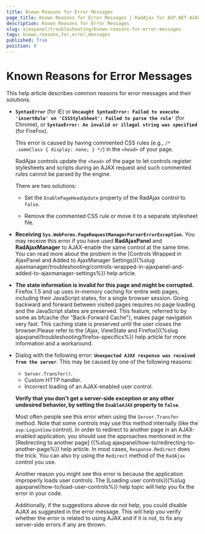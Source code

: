 ```yaml
---
title: Known Reasons for Error Messages
page_title: Known Reasons for Error Messages | RadAjax for ASP.NET AJAX Documentation
description: Known Reasons for Error Messages
slug: ajaxpanel/troubleshooting/known-reasons-for-error-messages
tags: known,reasons,for,error,messages
published: True
position: 0
---
```


# Known Reasons for Error Messages


This help article describes common reasons for error messages and their solutions.

* **`SyntaxError`** (for IE) or **`Uncaught SyntaxError: Failed to execute 'insertRule' on 'CSSStyleSheet': Failed to parse the rule'`** (for Chrome), or **`SyntaxError: An invalid or illegal string was specified`** (for FireFox).

	This error is caused by having commented CSS rules (e.g., `/* .someClass { display: none; } */`) in the `<head>` of your page.

	RadAjax controls update the `<head>` of the page to let controls register stylesheets and scripts during an AJAX request and such commented rules cannot be parsed by the engine.

	There are two solutions:

	* Set the `EnablePageHeadUpdate` property of the RadAjax control to `false`.

	* Remove the commented CSS rule or move it to a separate stylesheet file.


* **Receiving `Sys.WebForms.PageRequestManagerParserErrorException`.** You may receive this error if you have used **RadAjaxPanel** and **RadAjaxManager** to AJAX-enable the same control at the same time. You can read more about the problem in the [Controls Wrapped in AjaxPanel and Added to AjaxManager Settings]({%slug ajaxmanager/troubleshooting/controls-wrapped-in-ajaxpanel-and-added-to-ajaxmanager-settings%}) help article.


* **The state information is invalid for this page and might be corrupted.** Firefox 1.5 and up uses in-memory caching for entire web pages, including their JavaScript states, for a single browser session. Going backward and forward between visited pages requires no page loading and the JavaScript states are preserved. This feature, referred to by some as bfcache (for "Back-Forward Cache"), makes page navigation very fast. This caching state is preserved until the user closes the browser.Please refer to the [Ajax, ViewState and Firefox]({%slug ajaxpanel/troubleshooting/firefox-specifics%}) help article for more information and a workaround.

* Dialog with the following error: **`Unexpected AJAX response was received from the server`**. This may be caused by one of the following reasons:

	* `Server.Transfer()`.
	* Custom HTTP handler.
	* Incorrect loading of an AJAX-enabled user control.

	**Verify that you don't get a server-side exception or any other undesired behavior, by setting the `EnableAJAX` property to `false`**.

	Most often people see this error when using the `Server.Transfer` method. Note that some controls may use this method internally (like the `asp:LoginView` control). In order to redirect to another page in an AJAX-enabled application, you should use the approaches mentioned in the [Redirecting to another page] ({%slug ajaxpanel/how-to/redirecting-to-another-page%}) help article. In most cases, `Response.Redirect` does the trick. You can also try using the `Redirect` method of the `RadAjax` control you use.

	Another reason you might see this error is because the application improperly loads user controls. The [Loading user controls]({%slug ajaxpanel/how-to/load-user-controls%}) help topic will help you fix the error in your code.

	Additionally, if the suggestions above do not help, you could disable AJAX as suggested in the error message. This will help you verify whether the error is related to using AJAX and if it is not, to fix any server-side errors if any are thrown.

